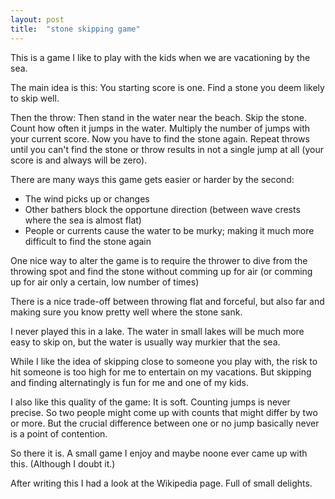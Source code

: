 ```yaml
---
layout: post
title:  "stone skipping game"
---
```


This is a game I like to play with the kids when we are vacationing by the sea.

The main idea is this: You starting score is one. Find a stone you deem likely to skip well.

Then the throw: Then stand in the water near the beach. Skip the stone. Count how often it jumps in the water. Multiply the number of jumps with your current score. Now you have to find the stone again. Repeat throws until you can't find the stone or throw results in not a single jump at all (your score is and always will be zero).

There are many ways this game gets easier or harder by the second:

*    The wind picks up or changes
*    Other bathers block the opportune direction (between wave crests where the sea is almost flat)
*    People or currents cause the water to be murky; making it much more difficult  to find the stone again

One nice way to alter the game is to require the thrower to dive from the throwing spot and find the stone without comming up for air (or comming up for air only a certain, low number of times)

There is a nice trade-off between throwing flat and forceful, but also far and making sure you know pretty well where the stone sank.

I never played this in a lake. The water in small lakes will be much more easy to skip on, but the water is usually way murkier that the sea.

While I like the idea of skipping close to someone you play with, the risk to hit someone is too high for me to entertain on my vacations. But skipping and finding alternatingly is fun for me and one of my kids.

I also like this quality of the game: It is soft. Counting jumps is never precise. So two people might come up with counts that might differ by two or more. But the crucial difference between one or no jump basically never is a point of contention.

So there it is. A small game I enjoy and maybe noone ever came up with this. (Although I doubt it.)

After writing this I had a look at the Wikipedia page. Full of small delights.